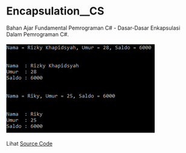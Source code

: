 # Encapsulation__CS
Bahan Ajar Fundamental Pemrograman C# - Dasar-Dasar Enkapsulasi Dalam Pemrograman C#.<br><br>
<img src="https://github.com/RizkyKhapidsyah/Encapsulation__CS/blob/master/result/Capture.PNG"><br><br>
Lihat <a href="https://github.com/RizkyKhapidsyah/Encapsulation__CS/blob/master/Program.cs">Source Code</a>
